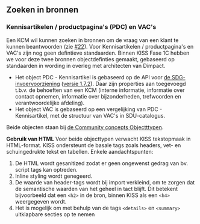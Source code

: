 ## Zoeken in bronnen 
### Kennisartikelen / productpagina's (PDC) en VAC's
Een KCM wil kunnen zoeken in bronnen om de vraag van een klant te kunnen beantwoorden (zie [#22](https://github.com/Klantinteractie-Servicesysteem/KISS-frontend/issues/22)). Voor Kennisartikelen / productpagina's en VAC's zijn nog geen defintieve standaarden. Binnen KISS Fase 1C hebben we voor deze twee bronnen objectdefinties gemaakt, gebaseerd op standaarden in wording in overleg met architecten van Dimpact.  

- Het object PDC - Kennisartikel is gebaseerd op de API voor [de SDG-invoervoorziening](https://github.com/maykinmedia/sdg-invoervoorziening)  ([versie 1.7.2](https://redocly.github.io/redoc/?url=https://raw.githubusercontent.com/maykinmedia/sdg-invoervoorziening/1.7.2/src/openapi.yaml&nocors)). Daar zijn properties aan toegevoegd t.b.v. de behoeften van een KCM (interne informatie, informatie over contact opnemen, informatie over bijzonderheden, trefwoorden en verantwoordelijke afdeling). 
- Het object VAC is gebaseerd op een vergelijking van PDC - Kennisartikel, met de structuur van VAC's in SDU-catalogus. 

Beide objecten staan bij [de Community concepts Objectttypen](https://github.com/open-objecten/objecttypes/tree/main/community-concepts). 

**Gebruik van HTML**
Voor beide objecttypen verwacht KISS tekstopmaak in HTML-format. KISS ondersteunt de basale tags zoals headers, vet- en schuingedrukte tekst en tabellen. Enkele aandachtspunten: 

1. De HTML wordt gesanitized zodat er geen ongewenst gedrag van bv. script tags kan optreden. 
2. Inline styling wordt genegeerd. 
3. De waarde van header-tags wordt bij import verkleind, om te zorgen dat de semantische waarden van het geheel in tact blijft. Dit betekent bijvoorbeeld dat een `<h2>` in de bron, binnen KISS als een `<h4>` weergegeven wordt. 
4. Het is mogelijk om met behulp van de tags `<details>` en `<summary>` uitklapbare secties op te nemen 